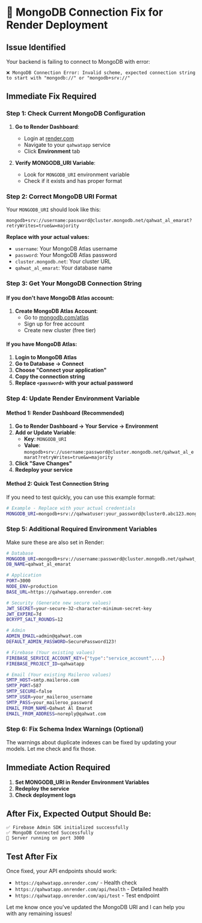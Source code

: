 # 🚨 MongoDB Connection Fix for Render Deployment

## Issue Identified
Your backend is failing to connect to MongoDB with error:
```
❌ MongoDB Connection Error: Invalid scheme, expected connection string to start with "mongodb://" or "mongodb+srv://"
```

## Immediate Fix Required

### Step 1: Check Current MongoDB Configuration
1. **Go to Render Dashboard**:
   - Login at [render.com](https://render.com)
   - Navigate to your `qahwatapp` service
   - Click **Environment** tab

2. **Verify MONGODB_URI Variable**:
   - Look for `MONGODB_URI` environment variable
   - Check if it exists and has proper format

### Step 2: Correct MongoDB URI Format
Your `MONGODB_URI` should look like this:
```
mongodb+srv://username:password@cluster.mongodb.net/qahwat_al_emarat?retryWrites=true&w=majority
```

**Replace with your actual values:**
- `username`: Your MongoDB Atlas username
- `password`: Your MongoDB Atlas password  
- `cluster.mongodb.net`: Your cluster URL
- `qahwat_al_emarat`: Your database name

### Step 3: Get Your MongoDB Connection String

#### If you don't have MongoDB Atlas account:
1. **Create MongoDB Atlas Account**:
   - Go to [mongodb.com/atlas](https://www.mongodb.com/atlas)
   - Sign up for free account
   - Create new cluster (free tier)

#### If you have MongoDB Atlas:
1. **Login to MongoDB Atlas**
2. **Go to Database → Connect**
3. **Choose "Connect your application"**
4. **Copy the connection string**
5. **Replace `<password>` with your actual password**

### Step 4: Update Render Environment Variable

#### Method 1: Render Dashboard (Recommended)
1. **Go to Render Dashboard → Your Service → Environment**
2. **Add or Update Variable**:
   - **Key**: `MONGODB_URI`
   - **Value**: `mongodb+srv://username:password@cluster.mongodb.net/qahwat_al_emarat?retryWrites=true&w=majority`
3. **Click "Save Changes"**
4. **Redeploy your service**

#### Method 2: Quick Test Connection String
If you need to test quickly, you can use this example format:
```bash
# Example - Replace with your actual credentials
MONGODB_URI=mongodb+srv://qahwatuser:your_password@cluster0.abc123.mongodb.net/qahwat_al_emarat?retryWrites=true&w=majority
```

### Step 5: Additional Required Environment Variables

Make sure these are also set in Render:

```bash
# Database
MONGODB_URI=mongodb+srv://username:password@cluster.mongodb.net/qahwat_al_emarat?retryWrites=true&w=majority
DB_NAME=qahwat_al_emarat

# Application
PORT=3000
NODE_ENV=production
BASE_URL=https://qahwatapp.onrender.com

# Security (Generate new secure values)
JWT_SECRET=your-secure-32-character-minimum-secret-key
JWT_EXPIRE=7d
BCRYPT_SALT_ROUNDS=12

# Admin
ADMIN_EMAIL=admin@qahwat.com
DEFAULT_ADMIN_PASSWORD=SecurePassword123!

# Firebase (Your existing values)
FIREBASE_SERVICE_ACCOUNT_KEY={"type":"service_account",...}
FIREBASE_PROJECT_ID=qahwatapp

# Email (Your existing Maileroo values)
SMTP_HOST=smtp.maileroo.com
SMTP_PORT=587
SMTP_SECURE=false
SMTP_USER=your_maileroo_username
SMTP_PASS=your_maileroo_password
EMAIL_FROM_NAME=Qahwat Al Emarat
EMAIL_FROM_ADDRESS=noreply@qahwat.com
```

### Step 6: Fix Schema Index Warnings (Optional)

The warnings about duplicate indexes can be fixed by updating your models. Let me check and fix those.

## Immediate Action Required

1. **Set MONGODB_URI in Render Environment Variables**
2. **Redeploy the service**
3. **Check deployment logs**

## After Fix, Expected Output Should Be:
```
✅ Firebase Admin SDK initialized successfully
✅ MongoDB Connected Successfully
🚀 Server running on port 3000
```

## Test After Fix
Once fixed, your API endpoints should work:
- `https://qahwatapp.onrender.com/` - Health check
- `https://qahwatapp.onrender.com/api/health` - Detailed health
- `https://qahwatapp.onrender.com/api/test` - Test endpoint

Let me know once you've updated the MongoDB URI and I can help you with any remaining issues!
